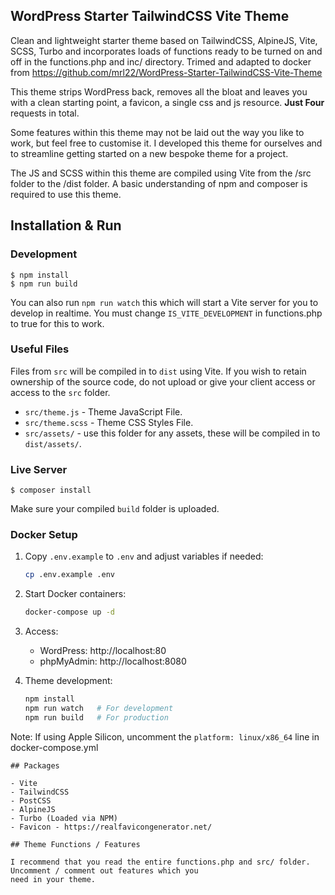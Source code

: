 ## WordPress Starter TailwindCSS Vite Theme

Clean and lightweight starter theme based on TailwindCSS, AlpineJS, Vite, SCSS, Turbo and incorporates loads of
functions ready to be turned on and off in the functions.php and inc/ directory. Trimed and adapted to docker
from https://github.com/mrl22/WordPress-Starter-TailwindCSS-Vite-Theme

This theme strips WordPress back, removes all the bloat and leaves you with a clean starting point, a favicon, a single
css and js resource. **Just Four** requests in total.

Some features within this theme may not be laid out the way you like to work, but feel free to customise it. I developed
this theme for ourselves and to streamline getting started on a new bespoke theme for a project.

The JS and SCSS within this theme are compiled using Vite from the /src folder to the /dist folder. A basic
understanding of npm and composer is required to use this theme.

## Installation & Run

### Development

```
$ npm install
$ npm run build
```

You can also run `npm run watch` this which will start a Vite server for you to develop in realtime. You must change
`IS_VITE_DEVELOPMENT` in functions.php to true for this to work.

### Useful Files

Files from `src` will be compiled in to `dist` using Vite. If you wish to retain ownership of the source code, do not
upload or give your client access or access to the `src` folder.

- `src/theme.js` - Theme JavaScript File.
- `src/theme.scss` - Theme CSS Styles File.
- `src/assets/` - use this folder for any assets, these will be compiled in to `dist/assets/`.

### Live Server

```
$ composer install
```

Make sure your compiled `build` folder is uploaded.

### Docker Setup

1. Copy `.env.example` to `.env` and adjust variables if needed:

   ```bash
   cp .env.example .env
   ```

2. Start Docker containers:

   ```bash
   docker-compose up -d
   ```

3. Access:

   - WordPress: http://localhost:80
   - phpMyAdmin: http://localhost:8080

4. Theme development:
   ```bash
   npm install
   npm run watch   # For development
   npm run build   # For production
   ```

Note: If using Apple Silicon, uncomment the `platform: linux/x86_64` line in docker-compose.yml

```
## Packages

- Vite
- TailwindCSS
- PostCSS
- AlpineJS
- Turbo (Loaded via NPM)
- Favicon - https://realfavicongenerator.net/

## Theme Functions / Features

I recommend that you read the entire functions.php and src/ folder. Uncomment / comment out features which you
need in your theme.
```
